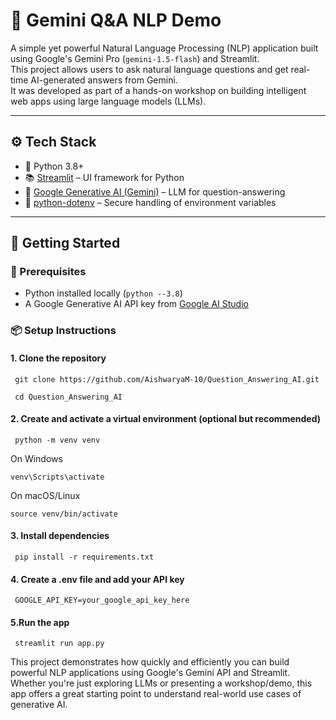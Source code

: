 # 🤖 Gemini Q&A NLP Demo

A simple yet powerful Natural Language Processing (NLP) application built using Google's Gemini Pro (`gemini-1.5-flash`) and Streamlit.  
This project allows users to ask natural language questions and get real-time AI-generated answers from Gemini.  
It was developed as part of a hands-on workshop on building intelligent web apps using large language models (LLMs).

---

## ⚙️ Tech Stack

- 🐍 Python 3.8+
- 📚 [Streamlit](https://streamlit.io/) – UI framework for Python
- 🤖 [Google Generative AI (Gemini)](https://makersuite.google.com/) – LLM for question-answering
- 🔐 [python-dotenv](https://pypi.org/project/python-dotenv/) – Secure handling of environment variables

---

## 🚀 Getting Started

### 🔑 Prerequisites

- Python installed locally (`python --3.8`)
- A Google Generative AI API key from [Google AI Studio](https://makersuite.google.com/)

### 📦 Setup Instructions

#### 1. Clone the repository

     git clone https://github.com/AishwaryaM-10/Question_Answering_AI.git
   
     cd Question_Answering_AI

#### 2. Create and activate a virtual environment (optional but recommended)
   
     python -m venv venv
   
   On Windows
   
    venv\Scripts\activate
   
   On macOS/Linux
   
    source venv/bin/activate

#### 3. Install dependencies

     pip install -r requirements.txt

#### 4. Create a .env file and add your API key

     GOOGLE_API_KEY=your_google_api_key_here

#### 5.Run the app
   
     streamlit run app.py


This project demonstrates how quickly and efficiently you can build powerful NLP applications using Google's Gemini API and Streamlit. Whether you're just exploring LLMs or presenting a workshop/demo, this app offers a great starting point to understand real-world use cases of generative AI.

